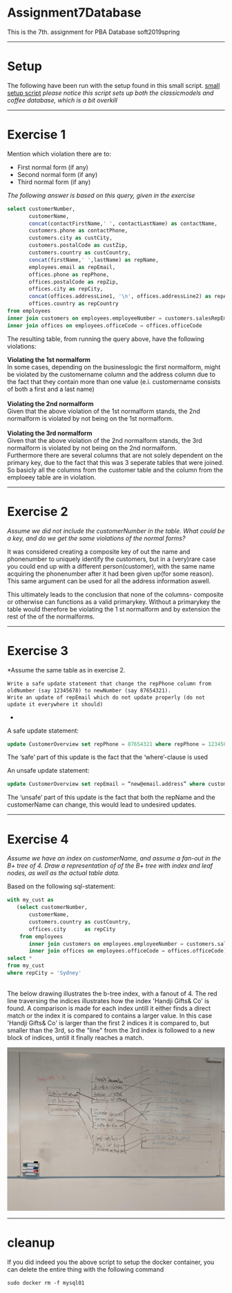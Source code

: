 # Assignment7Database
This is the 7th. assignment for PBA Database soft2019spring

-----------------------------------------------------------------------------------------------------------------------------------
# Setup
The following have been run with the setup found in this small script. [small setup script](https://github.com/cph-js284/MySqlSetup)
*please notice this script sets up both the classicmodels and coffee database, which is a bit overkill*

-----------------------------------------------------------------------------------------------------------------------------------
# Exercise 1
Mention which violation there are to:
  - First normal form (if any)
  - Second normal form (if any)
  - Third normal form (if any)

*The following answer is based on this query, given in the exercise<br>*
```sql
select customerNumber,
       customerName,
       concat(contactFirstName,' ', contactLastName) as contactName,
       customers.phone as contactPhone,
       customers.city as custCity,
       customers.postalCode as custZip,
       customers.country as custCountry,
       concat(firstName,' ',lastName) as repName,
       employees.email as repEmail,
       offices.phone as repPhone,
       offices.postalCode as repZip,
       offices.city as repCity,
       concat(offices.addressLine1, '\n', offices.addressLine2) as repAddress,
       offices.country as repCountry
from employees 
inner join customers on employees.employeeNumber = customers.salesRepEmployeeNumber
inner join offices on employees.officeCode = offices.officeCode
```

The resulting table, from running the query above, have the following violations:

<b>Violating the 1st normalform</b><br>
In some cases, depending on the businesslogic the first normalform, might be violated by the customername column and the address column due to the fact that they contain more than one value (e.i. customername consists of both a first and a last name)<br>
<br>
<b>Violating the 2nd normalform</b><br>
Given that the above violation of the 1st normalform stands, the 2nd normalform is violated by not being on the 1st normalform.<br>
<br>
<b>Violating the 3rd normalform</b><br>
Given that the above violation of the 2nd normalform stands, the 3rd normalform is violated by not being on the 2nd normalform.<br>
Furthermore there are several columns that are not solely dependent on the primary key, due to the fact that this was 3 seperate tables
that were joined. So basicly all the columns from the customer table and the column from the emploeey table are in violation.

----------------------------------------------------------------------------------------------------------------------------------
# Exercise 2

*Assume we did not include the customerNumber in the table. What could be a key, and do we get the same violations of the normal forms?*

It was considered creating a composite key of out the name and phonenumber to uniquely identify the customers, but in a (very)rare case you could end up with a different person(customer), with the same name acquiring the phonenumber after it had been given up(for some reason). This same argument can be used for all the address information aswell.
 
This ultimately leads to the conclusion that none of the columns- composite or otherwise can functions as a valid primarykey. 
Without a primarykey the table would therefore be violating the 1 st normalform and by extension the rest of the of the normalforms.

------------------------------------------------------------------------------------------------------------------------
# Exercise 3
*Assume the same table as in exercise 2.

    Write a safe update statement that change the repPhone column from oldNumber (say 12345678) to newNumber (say 87654321).
    Write an update of repEmail which do not update properly (do not update it everywhere it should)
*
A safe update statement:
```sql
update CustomerOverview set repPhone = 87654321 where repPhone = 12345678
```
The ‘safe’ part of this update is the fact that the ‘where’-clause is used

An unsafe update statement:
```sql
update CustomerOverview set repEmail = “new@email.address” where customerName = "Mini Wheels Co." and repName = "Leslie Jennings"
```
The ‘unsafe’ part of this update is the fact that both the repName and the customerName can change, this would lead to undesired updates.

------------------------------------------------------------------------------------------------------------------
# Exercise 4

*Assume we have an index on customerName, and assume a fan-out in the B+ tree of 4.
Draw a representation of of the B+ tree with index and leaf nodes, as well as the actual table data.*

Based on the following sql-statement:
```sql
with my_cust as
   (select customerNumber,
       customerName,
       customers.country as custCountry,
       offices.city      as repCity
    from employees
       inner join customers on employees.employeeNumber = customers.salesRepEmployeeNumber
       inner join offices on employees.officeCode = offices.officeCode)
select *
from my_cust
where repCity = 'Sydney'
```
<br>
The below drawing illustrates the b-tree index, with a fanout of 4.
The red line traversing the indices illustrates how the index 'Handji Gifts& Co' is found.
A comparison is made for each index untill it either finds a direct match or the index it is compared to contains a larger value.
In this case 'Handji Gifts& Co' is larger than the first 2 indices it is compared to, but smaller than the 3rd, so the "line" from the 3rd index is followed to a new block of indices, untill it finally reaches a match.<br>

![whiteboard](https://github.com/cph-js284/Assignment7Database/blob/master/B-tree-index.png)

----------------------------------------------------------------------------------------------------------------

# cleanup
If you did indeed you the above script to setup the docker container, you can delete the entire thing with the following command
```
sudo docker rm -f mysql01
```
